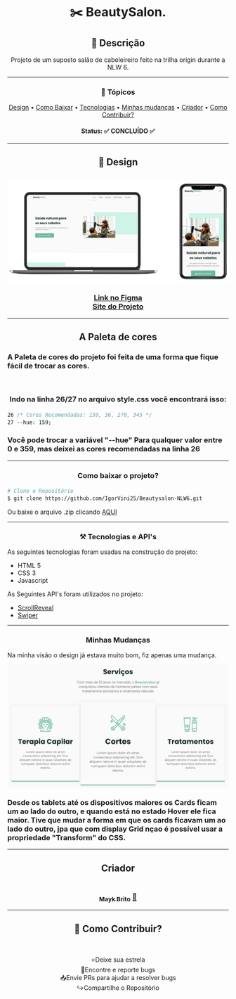 <h1 align="center"> ✂️ BeautySalon. </h1>

<h2 align="center"> 📝 Descrição </h2>

<p align="center">Projeto de um suposto salão de cabeleireiro feito na trilha origin durante a NLW 6.</p>
<hr>

<h3 align="center"> 🏁 Tópicos </h3>
<p align="center">
 <a href="#design">Design</a> •
 <a href="#como-baixar">Como Baixar</a> • 
 <a href="#tecnologias">Tecnologias</a> • 
 <a href="#my-changes">Minhas mudanças</a> • 
 <a href="#creator">Criador</a> •
 <a href="#contribute">Como Contribuir?</a>
</p>

<h4 align="center"> 
	Status: ✅ CONCLUÍDO ✅
</h4>
<hr>
<h2 align="center" id="design">
  🎨 Design
</h2>
<h2 align="center">
  <img alt="Beautysalon." src="./assets/readme/mockup.png" align="center"/></h2>
  <h3 align="center"><a href="https://www.figma.com/file/YJ21RnZoelU6tthwExzMVP/Origin-Six/duplicate">Link no Figma</a><br>
  <a href="https://igorvini25.github.io/Beautysalon-NLW6">Site do Projeto</a></h3><hr>
  <h2 align="center">A Paleta de cores</h2>
  <h3 align="">A Paleta de cores do projeto foi feita de uma forma que fique fácil de trocar as cores.</h3><br>
  <h3 align="center">Indo na linha <b>26/27</b> no arquivo style.css você encontrará isso:</h3>
  
  ```css
  26 /* Cores Recomendadas: 159, 36, 270, 345 */
  27 --hue: 159;
  ```
  <h3>Você pode trocar a variável <b>"--hue"</b> Para qualquer valor entre 0 e 359, mas deixei as cores recomendadas na linha 26 </h3><hr>

<h3 id="como-baixar" align="center"> Como baixar o projeto? </h3>

```bash
# Clone o Repositório
$ git clone https://github.com/IgorVini25/Beautysalon-NLW6.git
```

Ou baixe o arquivo .zip clicando [AQUI](https://github.com/IgorVini25/Beautysalon-NLW6/archive/refs/heads/main.zip)

<hr>

<h3 id="tecnologias" align="center"> ⚒️ Tecnologias e API's </h3>

As seguintes tecnologias foram usadas na construção do projeto:

- HTML 5
- CSS 3
- Javascript

As Seguintes API's foram utilizados no projeto:

- [ScrollReveal](https://scrollrevealjs.org/)
- [Swiper](https://swiperjs.com/)

---

<h3 id="my-changes" align="center"><b>Minhas Mudanças</b></h3>
<p>Na minha visão o design já estava muito bom, fiz apenas uma mudança.</p>
<img src="./assets/readme/services.png" align="center">
<h3>Desde os tablets até os dispositivos maiores os Cards ficam um ao lado do outro, e quando está no estado Hover ele fica maior. Tive que mudar a forma em que os cards ficavam um ao lado do outro, jpa que com display Grid nçao é possível usar a propriedade "Transform" do CSS.</h3>

---

<h2 align="center" id="creator"> Criador </h2>
<h3 align="center">
<a href="https://github.com/maykbrito">
 <img style="border-radius: 50%;" src="https://avatars.githubusercontent.com/u/6643122?v=4" width="150px;" alt=""/>
 <br />
 <sub><b>Mayk Brito</b></sub></a> <a href="https://github.com/maykbrito">🚀</a>
</h3>

---

<h2 align="center">🤝 Como Contribuir?</h2>
<br>
<p align="center">
⭐️Deixe sua estrela<br>
🐛Encontre e reporte bugs<br>
📥Envie PRs para ajudar a resolver bugs<br>
↪️Compartilhe o Repositório
</p>
